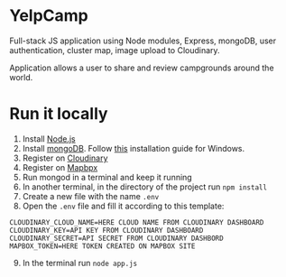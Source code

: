 # YelpCamp

Full-stack JS application using Node modules, Express, mongoDB, user authentication, cluster map, image upload to Cloudinary.

Application allows a user to share and review campgrounds around the world. 

# Run it locally

1. Install [Node.js](https://nodejs.org/en/) 
2. Install [mongoDB](https://www.mongodb.com/). Follow [this](https://zarkom.net/blogs/how-to-install-mongodb-for-development-in-windows-3328) installation guide for Windows.
3. Register on [Cloudinary](https://cloudinary.com/)
4. Register on [Mapbpx](https://www.mapbox.com/)
5. Run mongod in a terminal and keep it running
6. In another terminal, in the directory of the project run `npm install`
7. Create a new file with the name `.env`
8. Open the `.env` file and fill it according to this template:

```
CLOUDINARY_CLOUD_NAME=HERE CLOUD NAME FROM CLOUDINARY DASHBOARD
CLOUDINARY_KEY=API KEY FROM CLOUDINARY DASHBOARD
CLOUDINARY_SECRET=API SECRET FROM CLOUDINARY DASHBORD
MAPBOX_TOKEN=HERE TOKEN CREATED ON MAPBOX SITE
```

9. In the terminal run `node app.js`
